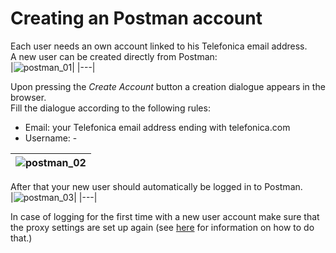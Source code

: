 # Creating an Postman account

Each user needs an own account linked to his Telefonica email address.  
A new user can be created directly from Postman:  
|![postman_01](https://user-images.githubusercontent.com/57349523/156575552-37de2e04-a03e-4a22-862f-1f48be2417b2.jpg)|
|---|

Upon pressing the *Create Account* button a creation dialogue appears in the browser.  
Fill the dialogue according to the following rules:
* Email: your Telefonica email address ending with telefonica.com
* Username: <first name>-<last name>

|![postman_02](https://user-images.githubusercontent.com/57349523/156575558-0fa06833-b459-4647-942c-c95957ff58ae.jpg)|
|---|

After that your new user should automatically be logged in to Postman.  
|![postman_03](https://user-images.githubusercontent.com/57349523/156576787-925a9f5e-6377-4a06-beaf-93244c142c08.jpg)|
|---|

In case of logging for the first time with a new user account make sure that the proxy settings are set up again (see [here](../InstallingPostman/InstallingPostman.md) for information on how to do that.)